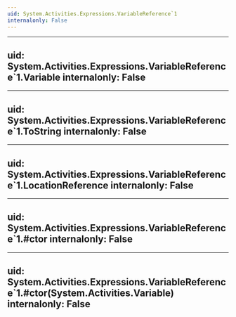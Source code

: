 ```yaml
---
uid: System.Activities.Expressions.VariableReference`1
internalonly: False
---
```


---
uid: System.Activities.Expressions.VariableReference`1.Variable
internalonly: False
---

---
uid: System.Activities.Expressions.VariableReference`1.ToString
internalonly: False
---

---
uid: System.Activities.Expressions.VariableReference`1.LocationReference
internalonly: False
---

---
uid: System.Activities.Expressions.VariableReference`1.#ctor
internalonly: False
---

---
uid: System.Activities.Expressions.VariableReference`1.#ctor(System.Activities.Variable)
internalonly: False
---
